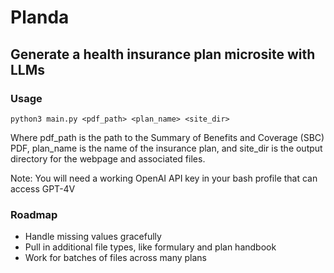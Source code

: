 # Planda

## Generate a health insurance plan microsite with LLMs

### Usage

```
python3 main.py <pdf_path> <plan_name> <site_dir>
```

Where pdf_path is the path to the Summary of Benefits and Coverage (SBC) PDF, plan_name is the name of the insurance plan, and site_dir is the output directory for the webpage and associated files.

Note: You will need a working OpenAI API key in your bash profile that can access GPT-4V

### Roadmap
* Handle missing values gracefully
* Pull in additional file types, like formulary and plan handbook
* Work for batches of files across many plans